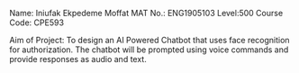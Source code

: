 Name: Iniufak Ekpedeme Moffat
MAT No.: ENG1905103
Level:500
Course Code: CPE593

Aim of Project: To design an AI Powered Chatbot that uses face recognition for authorization. 
The chatbot will be prompted using voice commands and provide responses as audio and text. 